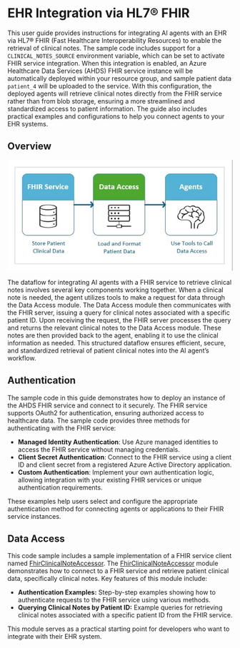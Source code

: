 # EHR Integration via HL7® FHIR

This user guide provides instructions for integrating AI agents with an EHR via HL7® FHIR (Fast Healthcare Interoperability Resources) to enable the retrieval of clinical notes. The sample code includes support for a `CLINICAL_NOTES_SOURCE` environment variable, which can be set to activate FHIR service integration. When this integration is enabled, an Azure Healthcare Data Services (AHDS) FHIR service instance will be automatically deployed within your resource group, and sample patient data `patient_4` will be uploaded to the service. With this configuration, the deployed agents will retrieve clinical notes directly from the FHIR service rather than from blob storage, ensuring a more streamlined and standardized access to patient information. The guide also includes practical examples and configurations to help you connect agents to your EHR systems.

## Overview
![Solution Architecture](images/fhir_diagram.jpg)

The dataflow for integrating AI agents with a FHIR service to retrieve clinical notes involves several key components working together. When a clinical note is needed, the agent utilizes tools to make a request for data through the Data Access module. The Data Access module then communicates with the FHIR server, issuing a query for clinical notes associated with a specific patient ID. Upon receiving the request, the FHIR server processes the query and returns the relevant clinical notes to the Data Access module. These notes are then provided back to the agent, enabling it to use the clinical information as needed. This structured dataflow ensures efficient, secure, and standardized retrieval of patient clinical notes into the AI agent’s workflow.

## Authentication

The sample code in this guide demonstrates how to deploy an instance of the AHDS FHIR service and connect to it securely. The FHIR service supports OAuth2 for authentication, ensuring authorized access to healthcare data. The sample code provides three methods for authenticating with the FHIR service:  
   
- **Managed Identity Authentication**: Use Azure managed identities to access the FHIR service without managing credentials.  
- **Client Secret Authentication**: Connect to the FHIR service using a client ID and client secret from a registered Azure Active Directory application.  
- **Custom Authentication**: Implement your own authentication logic, allowing integration with your existing FHIR services or unique authentication requirements.  
   
These examples help users select and configure the appropriate authentication method for connecting agents or applications to their FHIR service instances.

## Data Access

This code sample includes a sample implementation of a FHIR service client named [FhirClinicalNoteAccessor](../src/data_models/fhir/fhir_clinical_note_accessor.py). The [FhirClinicalNoteAccessor](../src/data_models/fhir/fhir_clinical_note_accessor.py) module demonstrates how to connect to a FHIR service and retrieve patient clinical data, specifically clinical notes. Key features of this module include:  
   
- **Authentication Examples:** Step-by-step examples showing how to authenticate requests to the FHIR service using various methods.  
- **Querying Clinical Notes by Patient ID:** Example queries for retrieving clinical notes associated with a specific patient ID from the FHIR service.  
   
This module serves as a practical starting point for developers who want to integrate with their EHR system.
